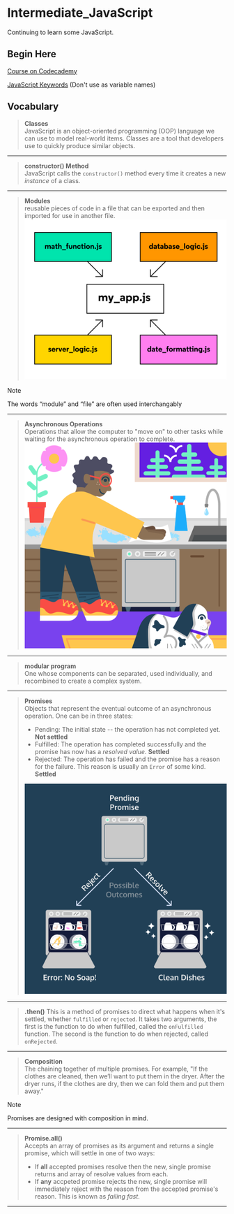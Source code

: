 # Intermediate_JavaScript

Continuing to learn some JavaScript.

## Begin Here

[Course on Codecademy](https://www.codecademy.com/enrolled/courses/learn-intermediate-javascript)

[JavaScript Keywords](https://developer.mozilla.org/en-US/docs/Web/JavaScript/Reference/Lexical_grammar#keywords) (Don't use as variable names)

## Vocabulary

> **Classes**  
> JavaScript is an object-oriented programming (OOP) language we can use to model real-world items. Classes are a tool that developers use to quickly produce similar objects.  
___

> **constructor() Method**  
> JavaScript calls the `constructor()` method every time it creates a new _instance_ of a class.  
___

> **Modules**  
> reusable pieces of code in a file that can be exported and then imported for use in another file.
> ![Conceptualization of Modules](II-Modules/modular-program-diagram.svg)

> [!NOTE]  
> The words “module” and “file” are often used interchangably
___

> **Asynchronous Operations**  
> Operations that allow the computer to "move on" to other tasks while waiting for the asynchronous operation to complete.  
> ![Async and a promise](III-Promises/3.1/Art-354_Promise.svg)
___

> **modular program**  
> One whose components can be separated, used individually, and recombined to create a complex system.  
___

> **Promises**  
> Objects that represent the eventual outcome of an asynchronous operation. One can be in three states:  
>
> - Pending: The initial state -- the operation has not completed yet. **Not settled**  
> - Fulfilled: The operation has completed successfully and the promise has now has a _resolved value_. **Settled**  
> - Rejected: The operation has failed and the promise has a reason for the failure. This reason is usually an `Error` of some kind. **Settled**  
>
> ![Promise States](III-Promises/3.2/Art-346-01.svg)
___

> **.then()**
> This is a method of promises to direct what happens when it's settled, whether `fulfilled` or `rejected`. It takes two arguments, the first is the function to do when fulfilled, called the `onFulfilled` function. The second is the function to do when rejected, called `onRejected`.  
___

> **Composition**  
> The chaining together of multiple promises. For example, "If the clothes are cleaned, then we’ll want to put them in the dryer. After the dryer runs, if the clothes are dry, then we can fold them and put them away."  

> [!NOTE]  
> Promises are designed with composition in mind.
___

> **Promise.all()**  
> Accepts an array of promises as its argument and returns a single promise, which will settle in one of two ways:
>
> - If **all** accepted promises resolve then the new, single promise returns and array of resolve values from each.  
> - If **any** accpeted promise rejects the new, single promise will immediately reject with the reason from the accepted promise's reason. This is known as _failing fast_.
>
___
